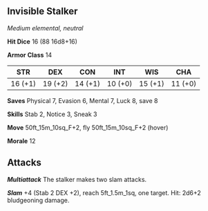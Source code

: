 ## Invisible Stalker

*Medium elemental, neutral*

**Hit Dice** 16 (88 16d8+16)

**Armor Class** 14

| STR     | DEX     | CON     | INT     | WIS     | CHA     |
|---------|---------|---------|---------|---------|---------|
| 16 (+1) | 19 (+2) | 14 (+1) | 10 (+0) | 15 (+1) | 11 (+0) |

**Saves** Physical 7, Evasion 6, Mental 7, Luck 8, save 8

**Skills** Stab 2, Notice 3, Sneak 3

**Move** 50ft\_15m\_10sq\_F+2, fly 50ft\_15m\_10sq\_F+2 (hover)

**Morale** 12

## Attacks

***Multiattack*** The stalker makes two slam attacks.

***Slam*** +4 (Stab 2 DEX +2), reach 5ft\_1.5m\_1sq, one target. Hit: 2d6+2 bludgeoning damage.

